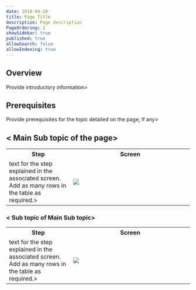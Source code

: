 ```yaml
---
date: 2019-04-20
title: Page Title
description: Page description
PageOrdering: 2
showSidebar: true
published: true
allowSearch: false
allowIndexing: true
---
```


## Overview
Provide introductory information>

## Prerequisites
Provide prerequisites for the topic detailed on the page, if any>

## < Main Sub topic of the page> 
 <table>
  <tr>
    <th style="width:35%;">Step</th>
    <th style="width:65%;">Screen</th>
  </tr>
   <tr>
     <td> text for the step explained in the associated screen. Add as many rows in the table as required.> 
       </td>
      <td><img src="<path>/name of screen.png"></td>
  </tr>
  </table>
  
### < Sub topic of Main Sub topic> 
<table>
  <tr>
    <th style="width:35%;">Step</th>
    <th style="width:65%;">Screen</th>
  </tr>
  <tr>
    <td> text for the step explained in the associated screen. Add as many rows in the table as required.>
      </td>
      <td><img src="<path>/name of screen.png"></td>
  </tr>
  </table>
